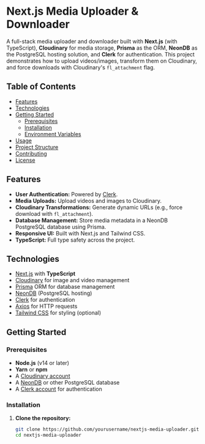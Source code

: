 # Next.js Media Uploader & Downloader

A full-stack media uploader and downloader built with **Next.js** (with TypeScript), **Cloudinary** for media storage, **Prisma** as the ORM, **NeonDB** as the PostgreSQL hosting solution, and **Clerk** for authentication. This project demonstrates how to upload videos/images, transform them on Cloudinary, and force downloads with Cloudinary's `fl_attachment` flag.

## Table of Contents

- [Features](#features)
- [Technologies](#technologies)
- [Getting Started](#getting-started)
  - [Prerequisites](#prerequisites)
  - [Installation](#installation)
  - [Environment Variables](#environment-variables)
- [Usage](#usage)
- [Project Structure](#project-structure)
- [Contributing](#contributing)
- [License](#license)

## Features

- **User Authentication:** Powered by [Clerk](https://clerk.dev/).
- **Media Uploads:** Upload videos and images to Cloudinary.
- **Cloudinary Transformations:** Generate dynamic URLs (e.g., force download with `fl_attachment`).
- **Database Management:** Store media metadata in a NeonDB PostgreSQL database using Prisma.
- **Responsive UI:** Built with Next.js and Tailwind CSS.
- **TypeScript:** Full type safety across the project.

## Technologies

- [Next.js](https://nextjs.org/) with **TypeScript**
- [Cloudinary](https://cloudinary.com/) for image and video management
- [Prisma](https://www.prisma.io/) ORM for database management
- [NeonDB](https://neon.tech/) (PostgreSQL hosting)
- [Clerk](https://clerk.dev/) for authentication
- [Axios](https://axios-http.com/) for HTTP requests
- [Tailwind CSS](https://tailwindcss.com/) for styling (optional)

## Getting Started

### Prerequisites

- **Node.js** (v14 or later)
- **Yarn** or **npm**
- A [Cloudinary account](https://cloudinary.com/)
- A [NeonDB](https://neon.tech/) or other PostgreSQL database
- A [Clerk account](https://clerk.dev/) for authentication

### Installation

1. **Clone the repository:**

   ```bash
   git clone https://github.com/yourusername/nextjs-media-uploader.git
   cd nextjs-media-uploader
